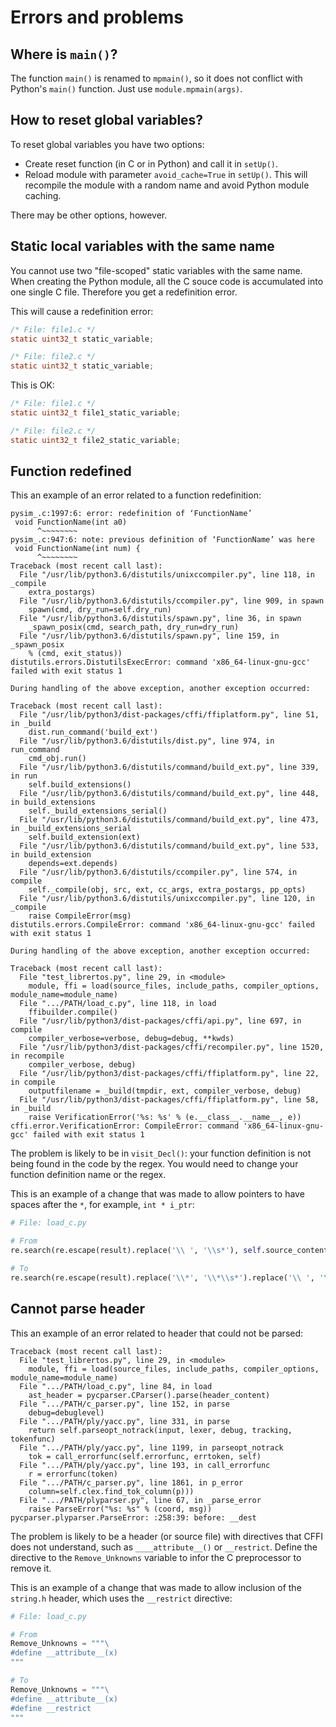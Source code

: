 # Errors and problems

## Where is `main()`?

The function `main()` is renamed to `mpmain()`, so it does not conflict with Python's `main()` function. Just use `module.mpmain(args)`.

## How to reset global variables?

To reset global variables you have two options:

* Create reset function (in C or in Python) and call it in `setUp()`.
* Reload module with parameter `avoid_cache=True` in `setUp()`. This will recompile the module with a random name and avoid Python module caching.

There may be other options, however.

## Static local variables with the same name

You cannot use two "file-scoped" static variables with the same name. When creating the Python module, all the C souce code is accumulated into one single C file. Therefore you get a redefinition error.

This will cause a redefinition error:

```c
/* File: file1.c */
static uint32_t static_variable;

/* File: file2.c */
static uint32_t static_variable;
```

This is OK:

```c
/* File: file1.c */
static uint32_t file1_static_variable;

/* File: file2.c */
static uint32_t file2_static_variable;
```

## Function redefined

This an example of an error related to a function redefinition:

```
pysim_.c:1997:6: error: redefinition of ‘FunctionName’
 void FunctionName(int a0)
      ^~~~~~~~~
pysim_.c:947:6: note: previous definition of ‘FunctionName’ was here
 void FunctionName(int num) {
      ^~~~~~~~~
Traceback (most recent call last):
  File "/usr/lib/python3.6/distutils/unixccompiler.py", line 118, in _compile
    extra_postargs)
  File "/usr/lib/python3.6/distutils/ccompiler.py", line 909, in spawn
    spawn(cmd, dry_run=self.dry_run)
  File "/usr/lib/python3.6/distutils/spawn.py", line 36, in spawn
    _spawn_posix(cmd, search_path, dry_run=dry_run)
  File "/usr/lib/python3.6/distutils/spawn.py", line 159, in _spawn_posix
    % (cmd, exit_status))
distutils.errors.DistutilsExecError: command 'x86_64-linux-gnu-gcc' failed with exit status 1

During handling of the above exception, another exception occurred:

Traceback (most recent call last):
  File "/usr/lib/python3/dist-packages/cffi/ffiplatform.py", line 51, in _build
    dist.run_command('build_ext')
  File "/usr/lib/python3.6/distutils/dist.py", line 974, in run_command
    cmd_obj.run()
  File "/usr/lib/python3.6/distutils/command/build_ext.py", line 339, in run
    self.build_extensions()
  File "/usr/lib/python3.6/distutils/command/build_ext.py", line 448, in build_extensions
    self._build_extensions_serial()
  File "/usr/lib/python3.6/distutils/command/build_ext.py", line 473, in _build_extensions_serial
    self.build_extension(ext)
  File "/usr/lib/python3.6/distutils/command/build_ext.py", line 533, in build_extension
    depends=ext.depends)
  File "/usr/lib/python3.6/distutils/ccompiler.py", line 574, in compile
    self._compile(obj, src, ext, cc_args, extra_postargs, pp_opts)
  File "/usr/lib/python3.6/distutils/unixccompiler.py", line 120, in _compile
    raise CompileError(msg)
distutils.errors.CompileError: command 'x86_64-linux-gnu-gcc' failed with exit status 1

During handling of the above exception, another exception occurred:

Traceback (most recent call last):
  File "test_librertos.py", line 29, in <module>
    module, ffi = load(source_files, include_paths, compiler_options, module_name=module_name)
  File ".../PATH/load_c.py", line 118, in load
    ffibuilder.compile()
  File "/usr/lib/python3/dist-packages/cffi/api.py", line 697, in compile
    compiler_verbose=verbose, debug=debug, **kwds)
  File "/usr/lib/python3/dist-packages/cffi/recompiler.py", line 1520, in recompile
    compiler_verbose, debug)
  File "/usr/lib/python3/dist-packages/cffi/ffiplatform.py", line 22, in compile
    outputfilename = _build(tmpdir, ext, compiler_verbose, debug)
  File "/usr/lib/python3/dist-packages/cffi/ffiplatform.py", line 58, in _build
    raise VerificationError('%s: %s' % (e.__class__.__name__, e))
cffi.error.VerificationError: CompileError: command 'x86_64-linux-gnu-gcc' failed with exit status 1
```

The problem is likely to be in `visit_Decl()`: your function definition is not being found in the code by the regex. You would need to change your function definition name or the regex.

This is an example of a change that was made to allow pointers to have spaces after the `*`, for example, `int * i_ptr`:

```python
# File: load_c.py

# From
re.search(re.escape(result).replace('\\ ', '\\s*'), self.source_content)

# To
re.search(re.escape(result).replace('\\*', '\\*\\s*').replace('\\ ', '\\s*'), self.source_content)
```

## Cannot parse header

This an example of an error related to header that could not be parsed:

```
Traceback (most recent call last):
  File "test_librertos.py", line 29, in <module>
    module, ffi = load(source_files, include_paths, compiler_options, module_name=module_name)
  File ".../PATH/load_c.py", line 84, in load
    ast_header = pycparser.CParser().parse(header_content)
  File ".../PATH/c_parser.py", line 152, in parse
    debug=debuglevel)
  File ".../PATH/ply/yacc.py", line 331, in parse
    return self.parseopt_notrack(input, lexer, debug, tracking, tokenfunc)
  File ".../PATH/ply/yacc.py", line 1199, in parseopt_notrack
    tok = call_errorfunc(self.errorfunc, errtoken, self)
  File ".../PATH/ply/yacc.py", line 193, in call_errorfunc
    r = errorfunc(token)
  File ".../PATH/c_parser.py", line 1861, in p_error
    column=self.clex.find_tok_column(p)))
  File ".../PATH/plyparser.py", line 67, in _parse_error
    raise ParseError("%s: %s" % (coord, msg))
pycparser.plyparser.ParseError: :258:39: before: __dest
```

The problem is likely to be a header (or source file) with directives that CFFI does not understand, such as `____attribute__()` or `__restrict`. Define the directive to the `Remove_Unknowns` variable to infor the C preprocessor to remove it.

This is an example of a change that was made to allow inclusion of the `string.h` header, which uses the `__restrict` directive:

```python
# File: load_c.py

# From
Remove_Unknowns = """\
#define __attribute__(x)
"""

# To
Remove_Unknowns = """\
#define __attribute__(x)
#define __restrict
"""
```
